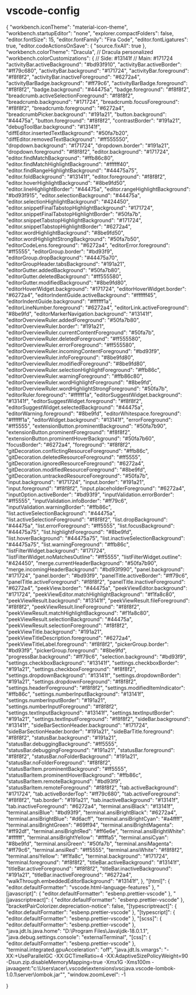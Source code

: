 # vscode-config

{
    "workbench.iconTheme": "material-icon-theme",
    "workbench.startupEditor": "none",
    "explorer.compactFolders": false,
    "editor.fontSize": 15,
    "editor.fontFamily": "Fira Code",
    "editor.fontLigatures": true,
    "editor.codeActionsOnSave": {
        "source.fixAll": true
    },
    "workbench.colorTheme": "Dracula",
    // Dracula personalized
    "workbench.colorCustomizations": {
        // Side: #13141f
        // Main: #171724
        "activityBar.activeBackground": "#bd93f910",
        "activityBar.activeBorder": "#ff79c680",
        "activityBar.background": "#171724",
        "activityBar.foreground": "#f8f8f2",
        "activityBar.inactiveForeground": "#6272a4",
        "activityBarBadge.background": "#ff79c6",
        "activityBarBadge.foreground": "#f8f8f2",
        "badge.background": "#44475a",
        "badge.foreground": "#f8f8f2",
        "breadcrumb.activeSelectionForeground": "#f8f8f2",
        "breadcrumb.background": "#171724",
        "breadcrumb.focusForeground": "#f8f8f2",
        "breadcrumb.foreground": "#6272a4",
        "breadcrumbPicker.background": "#191a21",
        "button.background": "#44475a",
        "button.foreground": "#f8f8f2",
        "contrastBorder": "#191a21",
        "debugToolBar.background": "#13141f",
        "diffEditor.insertedTextBackground": "#50fa7b20",
        "diffEditor.removedTextBackground": "#ff555550",
        "dropdown.background": "#171724",
        "dropdown.border": "#191a21",
        "dropdown.foreground": "#f8f8f2",
        "editor.background": "#171724",
        "editor.findMatchBackground": "#ffb86c80",
        "editor.findMatchHighlightBackground": "#ffffff40",
        "editor.findRangeHighlightBackground": "#44475a75",
        "editor.foldBackground": "#13141f",
        "editor.foreground": "#f8f8f2",
        "editor.hoverHighlightBackground": "#8be9fd50",
        "editor.lineHighlightBorder": "#44475a",
        "editor.rangeHighlightBackground": "#bd93f915",
        "editor.selectionBackground": "#44475a",
        "editor.selectionHighlightBackground": "#424450",
        "editor.snippetFinalTabstopHighlightBackground": "#171724",
        "editor.snippetFinalTabstopHighlightBorder": "#50fa7b",
        "editor.snippetTabstopHighlightBackground": "#171724",
        "editor.snippetTabstopHighlightBorder": "#6272a4",
        "editor.wordHighlightBackground": "#8be9fd50",
        "editor.wordHighlightStrongBackground": "#50fa7b50",
        "editorCodeLens.foreground": "#6272a4",
        "editorError.foreground": "#ff5555",
        "editorGroup.border": "#bd93f9",
        "editorGroup.dropBackground": "#44475a70",
        "editorGroupHeader.tabsBackground": "#191a21",
        "editorGutter.addedBackground": "#50fa7b80",
        "editorGutter.deletedBackground": "#ff555580",
        "editorGutter.modifiedBackground": "#8be9fd80",
        "editorHoverWidget.background": "#171724",
        "editorHoverWidget.border": "#6272a4",
        "editorIndentGuide.activeBackground": "#ffffff45",
        "editorIndentGuide.background": "#ffffff1a",
        "editorLineNumber.foreground": "#6272a4",
        "editorLink.activeForeground": "#8be9fd",
        "editorMarkerNavigation.background": "#13141f",
        "editorOverviewRuler.addedForeground": "#50fa7b80",
        "editorOverviewRuler.border": "#191a21",
        "editorOverviewRuler.currentContentForeground": "#50fa7b",
        "editorOverviewRuler.deletedForeground": "#ff555580",
        "editorOverviewRuler.errorForeground": "#ff555580",
        "editorOverviewRuler.incomingContentForeground": "#bd93f9",
        "editorOverviewRuler.infoForeground": "#8be9fd80",
        "editorOverviewRuler.modifiedForeground": "#8be9fd80",
        "editorOverviewRuler.selectionHighlightForeground": "#ffb86c",
        "editorOverviewRuler.warningForeground": "#ffb86c80",
        "editorOverviewRuler.wordHighlightForeground": "#8be9fd",
        "editorOverviewRuler.wordHighlightStrongForeground": "#50fa7b",
        "editorRuler.foreground": "#ffffff1a",
        "editorSuggestWidget.background": "#13141f",
        "editorSuggestWidget.foreground": "#f8f8f2",
        "editorSuggestWidget.selectedBackground": "#44475a",
        "editorWarning.foreground": "#8be9fd",
        "editorWhitespace.foreground": "#ffffff1a",
        "editorWidget.background": "#13141f",
        "errorForeground": "#ff5555",
        "extensionButton.prominentBackground": "#50fa7b90",
        "extensionButton.prominentForeground": "#f8f8f2",
        "extensionButton.prominentHoverBackground": "#50fa7b60",
        "focusBorder": "#6272a4",
        "foreground": "#f8f8f2",
        "gitDecoration.conflictingResourceForeground": "#ffb86c",
        "gitDecoration.deletedResourceForeground": "#ff5555",
        "gitDecoration.ignoredResourceForeground": "#6272a4",
        "gitDecoration.modifiedResourceForeground": "#8be9fd",
        "gitDecoration.untrackedResourceForeground": "#50fa7b",
        "input.background": "#171724",
        "input.border": "#191a21",
        "input.foreground": "#f8f8f2",
        "input.placeholderForeground": "#6272a4",
        "inputOption.activeBorder": "#bd93f9",
        "inputValidation.errorBorder": "#ff5555",
        "inputValidation.infoBorder": "#ff79c6",
        "inputValidation.warningBorder": "#ffb86c",
        "list.activeSelectionBackground": "#44475a",
        "list.activeSelectionForeground": "#f8f8f2",
        "list.dropBackground": "#44475a",
        "list.errorForeground": "#ff5555",
        "list.focusBackground": "#44475a75",
        "list.highlightForeground": "#8be9fd",
        "list.hoverBackground": "#44475a75",
        "list.inactiveSelectionBackground": "#44475a75",
        "list.warningForeground": "#ffb86c",
        "listFilterWidget.background": "#171724",
        "listFilterWidget.noMatchesOutline": "#ff5555",
        "listFilterWidget.outline": "#424450",
        "merge.currentHeaderBackground": "#50fa7b90",
        "merge.incomingHeaderBackground": "#bd93f990",
        "panel.background": "#171724",
        "panel.border": "#bd93f9",
        "panelTitle.activeBorder": "#ff79c6",
        "panelTitle.activeForeground": "#f8f8f2",
        "panelTitle.inactiveForeground": "#6272a4",
        "peekView.border": "#44475a",
        "peekViewEditor.background": "#171724",
        "peekViewEditor.matchHighlightBackground": "#f1fa8c80",
        "peekViewResult.background": "#13141f",
        "peekViewResult.fileForeground": "#f8f8f2",
        "peekViewResult.lineForeground": "#f8f8f2",
        "peekViewResult.matchHighlightBackground": "#f1fa8c80",
        "peekViewResult.selectionBackground": "#44475a",
        "peekViewResult.selectionForeground": "#f8f8f2",
        "peekViewTitle.background": "#191a21",
        "peekViewTitleDescription.foreground": "#6272a4",
        "peekViewTitleLabel.foreground": "#f8f8f2",
        "pickerGroup.border": "#bd93f9",
        "pickerGroup.foreground": "#8be9fd",
        "progressBar.background": "#ff79c6",
        "selection.background": "#bd93f9",
        "settings.checkboxBackground": "#13141f",
        "settings.checkboxBorder": "#191a21",
        "settings.checkboxForeground": "#f8f8f2",
        "settings.dropdownBackground": "#13141f",
        "settings.dropdownBorder": "#191a21",
        "settings.dropdownForeground": "#f8f8f2",
        "settings.headerForeground": "#f8f8f2",
        "settings.modifiedItemIndicator": "#ffb86c",
        "settings.numberInputBackground": "#13141f",
        "settings.numberInputBorder": "#191a21",
        "settings.numberInputForeground": "#f8f8f2",
        "settings.textInputBackground": "#13141f",
        "settings.textInputBorder": "#191a21",
        "settings.textInputForeground": "#f8f8f2",
        "sideBar.background": "#13141f",
        "sideBarSectionHeader.background": "#171724",
        "sideBarSectionHeader.border": "#191a21",
        "sideBarTitle.foreground": "#f8f8f2",
        "statusBar.background": "#191a21",
        "statusBar.debuggingBackground": "#ff5555",
        "statusBar.debuggingForeground": "#191a21",
        "statusBar.foreground": "#f8f8f2",
        "statusBar.noFolderBackground": "#191a21",
        "statusBar.noFolderForeground": "#f8f8f2",
        "statusBarItem.prominentBackground": "#ff5555",
        "statusBarItem.prominentHoverBackground": "#ffb86c",
        "statusBarItem.remoteBackground": "#bd93f9",
        "statusBarItem.remoteForeground": "#f8f8f2",
        "tab.activeBackground": "#171724",
        "tab.activeBorderTop": "#ff79c680",
        "tab.activeForeground": "#f8f8f2",
        "tab.border": "#191a21",
        "tab.inactiveBackground": "#13141f",
        "tab.inactiveForeground": "#6272a4",
        "terminal.ansiBlack": "#13141f",
        "terminal.ansiBlue": "#bd93f9",
        "terminal.ansiBrightBlack": "#6272a4",
        "terminal.ansiBrightBlue": "#d6acff",
        "terminal.ansiBrightCyan": "#a4ffff",
        "terminal.ansiBrightGreen": "#69ff94",
        "terminal.ansiBrightMagenta": "#ff92df",
        "terminal.ansiBrightRed": "#ff6e6e",
        "terminal.ansiBrightWhite": "#ffffff",
        "terminal.ansiBrightYellow": "#ffffa5",
        "terminal.ansiCyan": "#8be9fd",
        "terminal.ansiGreen": "#50fa7b",
        "terminal.ansiMagenta": "#ff79c6",
        "terminal.ansiRed": "#ff5555",
        "terminal.ansiWhite": "#f8f8f2",
        "terminal.ansiYellow": "#f1fa8c",
        "terminal.background": "#171724",
        "terminal.foreground": "#f8f8f2",
        "titleBar.activeBackground": "#13141f",
        "titleBar.activeForeground": "#f8f8f2",
        "titleBar.inactiveBackground": "#191a21",
        "titleBar.inactiveForeground": "#6272a4",
        "walkThrough.embeddedEditorBackground": "#13141f",
    },
    "[html]": {
        "editor.defaultFormatter": "vscode.html-language-features"
    },
    "[javascript]": {
        "editor.defaultFormatter": "esbenp.prettier-vscode"
    },
    "[javascriptreact]": {
        "editor.defaultFormatter": "esbenp.prettier-vscode"
    },
    "bracketPairColorizer.depreciation-notice": false,
    "[typescriptreact]": {
        "editor.defaultFormatter": "esbenp.prettier-vscode"
    },
    "[typescript]": {
        "editor.defaultFormatter": "esbenp.prettier-vscode"
    },
    "[scss]": {
        "editor.defaultFormatter": "esbenp.prettier-vscode"
    },
    "java.jdt.ls.java.home": "D:\\Program Files\\Java\\jdk-18.0.1.1",
    "java.debug.settings.console": "externalTerminal",
    "[css]": {
        "editor.defaultFormatter": "esbenp.prettier-vscode"
    },
    "terminal.integrated.gpuAcceleration": "off",
    "java.jdt.ls.vmargs": "-XX:+UseParallelGC -XX:GCTimeRatio=4 -XX:AdaptiveSizePolicyWeight=90 -Dsun.zip.disableMemoryMapping=true -Xmx1G -Xms100m -javaagent:\"c:\\Users\\acer\\.vscode\\extensions\\vscjava.vscode-lombok-1.0.1\\server\\lombok.jar\"",
    "window.zoomLevel": -1
    
}

